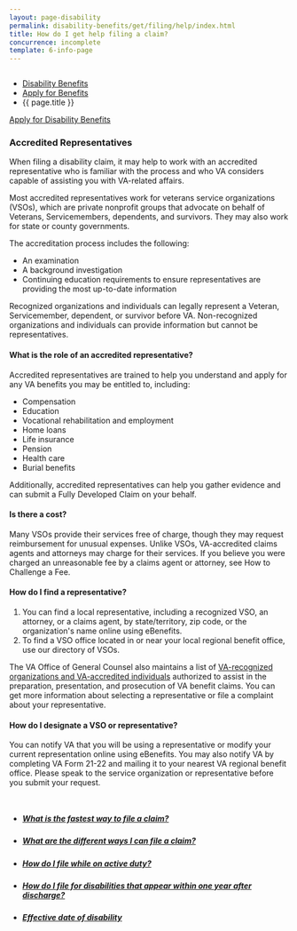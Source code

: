 ```yaml
---
layout: page-disability
permalink: disability-benefits/get/filing/help/index.html
title: How do I get help filing a claim?
concurrence: incomplete
template: 6-info-page
---
```


<div class="splash" markdown="0">
<div class="row" markdown="0">
<div class="small-12 columns" markdown="0">

<ul class="breadcrumbs" role="menubar" aria-label="Primary">
<li class="parent"><a href="{{ site.url }}/disability-benefits/">Disability Benefits</a></li>
<li class="parent"><a href="{{ site.url }}/disability-benefits/get/">Apply for Benefits</a></li>
<li class="active">{{ page.title }}</li>
</ul>

</div>
</div>
</div>

<div class="main" role="main" markdown="0">

<div class="action-bar">
  <div class="row">
    <div class="small-12 columns">
      <a class="usa-button-primary" href="{{ site.url}}/disability-benefits/get/">Apply for Disability Benefits</a>
    </div>
  </div>  
</div>

<div class="section one" markdown="0">
<div class="primary" markdown="0">
<div class="row" markdown="0">
<div class="small-12 columns">



<div markdown="1">

### Accredited Representatives

When filing a disability claim, it may help to work with an accredited representative who is familiar with the process and who VA considers capable of assisting you with VA-related affairs.

Most accredited representatives work for veterans service organizations (VSOs), which are private nonprofit groups that advocate on behalf of Veterans, Servicemembers, dependents, and survivors. They may also work for state or county governments.


The accreditation process includes the following:

- An examination
- A background investigation
- Continuing education requirements to ensure representatives are providing the most up-to-date information

Recognized organizations and individuals can legally represent a Veteran, Servicemember, dependent, or survivor before VA. Non-recognized organizations and individuals can provide information but cannot be representatives.

#### What is the role of an accredited representative?

Accredited representatives are trained to help you understand and apply for any VA benefits you may be entitled to, including:

- Compensation
- Education
- Vocational rehabilitation and employment
- Home loans
- Life insurance
- Pension
- Health care
- Burial benefits

Additionally, accredited representatives can help you gather evidence and can submit a Fully Developed Claim on your behalf.  

#### Is there a cost?

Many VSOs provide their services free of charge, though they may request reimbursement for unusual expenses. Unlike VSOs, VA-accredited claims agents and attorneys may charge for their services. If you believe you were charged an unreasonable fee by a claims agent or attorney, see How to Challenge a Fee.

#### How do I find a representative?

1. You can find a local representative, including a recognized VSO, an attorney, or a claims agent, by state/territory, zip code, or the organization's name online using eBenefits.
2. To find a VSO office located in or near your local regional benefit office, use our directory of VSOs.

The VA Office of General Counsel also maintains a list of [VA-recognized organizations and VA-accredited individuals](http://www.va.gov/ogc/accreditation.asp) authorized to assist in the preparation, presentation, and prosecution of VA benefit claims. You can get more information about selecting a representative or file a complaint about your representative.

#### How do I designate a VSO or representative?

You can notify VA that you will be using a representative or modify your current representation online using eBenefits. You may also notify VA by completing VA Form 21-22 and mailing it to your nearest VA regional benefit office. Please speak to the service organization or representative before you submit your request.

</div>
</div>
</div>
</div>

<div class="navigation">
  <div class="row">
    <div class="small-12 columns">
      <ul class="small-block-grid-1 medium-block-grid-3 cards small">
        <li>
          <a href="{{ site.url }}/disability-benefits/get/filing/faster/">
            <h5>What is the fastest way to file a claim?</h5>
          </a>
        </li>
        <li>
          <a href="{{ site.url }}/disability-benefits/get/filing/ways/">
            <h5>What are the different ways I can file a claim?</h5>
          </a>
        </li>
        <li>
          <a href="{{ site.url }}/disability-benefits/get/filing/active-duty/">
            <h5>How do I file while on active duty?</h5>
          </a>
        </li>
        <li>
          <a href="{{ site.url }}/disability-benefits/get/filing/one-year/">
            <h5>How do I file for disabilities that appear within one year after discharge?</h5>
          </a>
        </li>
        <li>
          <a href="{{ site.url }}/disability-benefits/claims-process/date/">
          <h5>Effective date of disability</h5>
          <span></span>
          </a>
        </li>
      </ul>
    </div>
  </div>
</div>
